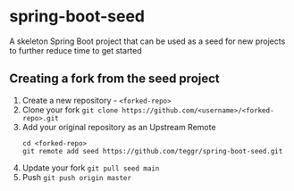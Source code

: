 # spring-boot-seed
A skeleton Spring Boot project that can be used as a seed for new projects to further reduce time to get started

## Creating a fork from the seed project

1. Create a new repository - `<forked-repo>`
2. Clone your fork
   `git clone https://github.com/<username>/<forked-repo>.git`
3. Add your original repository as an Upstream Remote
   ```
   cd <forked-repo>
   git remote add seed https://github.com/teggr/spring-boot-seed.git
   ```
4. Update your fork
   `git pull seed main`
5. Push
   `git push origin master`
